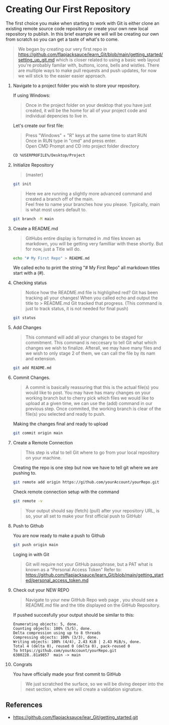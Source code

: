 # Creating Our First Repository 

The first choice you make when starting to work with Git is either clone an existing remote source code repository or create your own new local repository to publish. In this brief example we will will be creating our own from scratch so you can get a taste of what's to come. 

> We began by creating our very first repo in https://github.com/flapjacksauce/learn_Git/blob/main/getting_started/setting_up_git.md which is closer related to using a basic web layout you're probably familar with, buttons, icons, bells and wistles. There are multiple ways to make pull requests and push updates, for now we will stick to the easier easier approach.

1. Navigate to a project folder you wish to store your repository. 

    If using Windows: 

    > Once in the project folder on your desktop that you have just created, it will be the home for all of your project code and individual depencies to live in.

    Let's create our first file:

    > Press "Windows" + "R" keys at the same time to start RUN  
    > Once in RUN type in "cmd" and press enter.  
    > Open CMD Prompt and CD into project folder directory  

    ```sh
    CD %USERPROFILE%/Desktop/Project
    ```

2. Initialize Repository

    > (master)

    ```sh
    git init
    ```

    > Here we are running a slightly more advanced command and created a branch off of the main.  
    > Feel free to name your branches how you please. Typically, main is what most users default to.

    ```sh
    git branch -M main
    ```

3. Create a README.md

    > GitHubs entire display is formated in .md files known as markdown, you will be getting very familliar with these shortly. But for now, just a Title will do. 

    ```sh
    echo "# My First Repo" > README.md
    ```

    We called echo to print the string "# My First Repo" all markdown titles start with a (#).

4. Checking status

    > Notice how the README.md file is highligihed red? Git has been tracking all your changes!
    > When you called echo and output the title to > README.md Git tracked that progress.
    > (This command is just to track status, it is not needed for final push)

    ```sh
    git status
    ```

5. Add Changes

    > This command will add all your changes to be staged for commitment.
    > This command is neccesary to tell Git what which changes we wish to finalize. Afterall, we may have many files and we wish to only stage 2 of them, we can call the file by its nam and extension.

    ```sh
    git add README.md
    ```
6. Commit Changes.

    > A commit is basically reassuring that this is the actual file(s) you would like to post.
    > You may have has many changes on your working branch but to cherry pick which files we would like to upload at a given time, we can use the (add) command in our previous step.
    > Once commited, the working branch is clear of the file(s) you selected and ready to push. 

    Making the changes final and ready to upload
    ```sh
    git commit origin main
    ```

7. Create a Remote Connection

    > This step is vital to tell Git where to go from your local repository on your machine.

    Creating the repo is one step but now we have to tell git where we are pushing to.
    ```sh
    git remote add origin https://github.com/yourAccount/yourRepo.git
    ```

    Check remote connection setup with the command

    ```sh
    git remote -v
    ```
    > Your output should say (fetch) (pull) after your repository URL, is so, your all set to make your first official push to GitHub!
 

8. Push to Github

    You are now ready to make a push to Github
    ```sh
    git push origin main
    ```
	
	Loging in with Git 
	> Git will require not your GitHub passphrase, but a PAT what is known as a "Personal Access Token"
	Refer to:  https://github.com/flapjacksauce/learn_Git/blob/main/getting_started/personal_access_token.md

9. Check out your NEW REPO

    > Navigate to your new GitHub Repo web page , you should see a README.md file and the title displayed on the GitHub Repository.

    If pushed succesfully your output should be similar to this:
    ```
    Enumerating objects: 5, done.
    Counting objects: 100% (5/5), done.
    Delta compression using up to 8 threads
    Compressing objects: 100% (3/3), done.
    Writing objects: 100% (4/4), 2.43 KiB | 2.43 MiB/s, done.
    Total 4 (delta 0), reused 0 (delta 0), pack-reused 0
    To https://github.com/yourAccount/yourRepo.git
    6380228..81a9857  main -> main
    ```

10. Congrats

    You have officially made your first commit to GitHub
    > We just scratched the surface, so we will be diving deeper into the next section, where we will create a validation signature.

## References

* https://github.com/flapjacksauce/lear_Git/getting_started.git